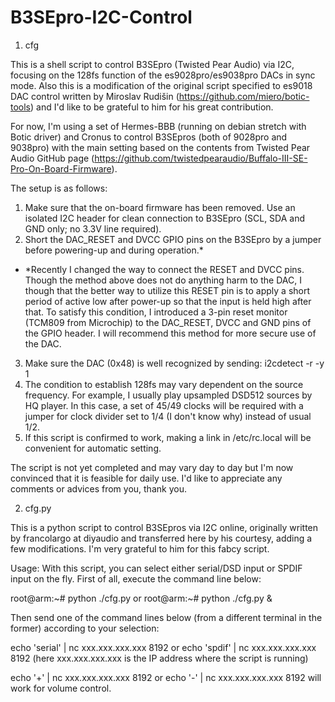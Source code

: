 # B3SEpro-I2C-Control

1. cfg

This is a shell script to control B3SEpro (Twisted Pear Audio) via I2C, focusing on the 128fs function of the es9028pro/es9038pro DACs in sync mode. Also this is a modification of the original script specified to es9018 DAC control written by Miroslav Rudišin (https://github.com/miero/botic-tools) and I'd like to be grateful to him for his great contribution.

For now, I'm using a set of Hermes-BBB (running on debian stretch with Botic driver) and Cronus to control B3SEpros (both of 9028pro and 9038pro) with the main setting based on the contents from Twisted Pear Audio GitHub page (https://github.com/twistedpearaudio/Buffalo-III-SE-Pro-On-Board-Firmware).

The setup is as follows:

1. Make sure that the on-board firmware has been removed. Use an isolated I2C header for clean connection to B3SEpro (SCL, SDA and GND only; no 3.3V line required).
2. Short the DAC_RESET and DVCC GPIO pins on the B3SEpro by a jumper before powering-up and during operation.*

* *Recently I changed the way to connect the RESET and DVCC pins. Though the method above does not do anything harm to the DAC, I though that the better way to utilize this RESET pin is to apply a short period of active low after power-up so that the input is held high after that. To satisfy this condition, I introduced a 3-pin reset monitor (TCM809 from Microchip) to the DAC_RESET, DVCC and GND pins of the GPIO header. I will recommend this method for more secure use of the DAC.

3. Make sure the DAC (0x48) is well recognized by sending: i2cdetect -r -y 1
4. The condition to establish 128fs may vary dependent on the source frequency. For example, I usually play upsampled DSD512 sources by HQ player. In this case, a set of 45/49 clocks will be required with a jumper for clock divider set to 1/4 (I don't know why) instead of usual 1/2.
5. If this script is confirmed to work, making a link in /etc/rc.local will be convenient for automatic setting.

The script is not yet completed and may vary day to day but I'm now convinced that it is feasible for daily use. I'd like to appreciate any comments or advices from you, thank you.

2. cfg.py

This is a python script to control B3SEpros via I2C online, originally written by francolargo at diyaudio and transferred here by his courtesy, adding a few modifications. I'm very grateful to him for this fabcy script.

Usage: With this script, you can select either serial/DSD input or SPDIF input on the fly. First of all, execute  the command line below:

root@arm:~# python ./cfg.py or root@arm:~# python ./cfg.py &

Then send one of the command lines below (from a different terminal in the former) according to your selection:

echo 'serial' | nc xxx.xxx.xxx.xxx 8192 or echo 'spdif' | nc xxx.xxx.xxx.xxx 8192 (here xxx.xxx.xxx.xxx is the IP address where the script is running)

echo '+' | nc xxx.xxx.xxx.xxx 8192 or echo '-' | nc xxx.xxx.xxx.xxx 8192 will work for volume control.

